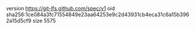 version https://git-lfs.github.com/spec/v1
oid sha256:1ce084a3fc71554849e23aa64253e9c2d43931cb4eca31c6a15b3962a15d5cf9
size 5575
